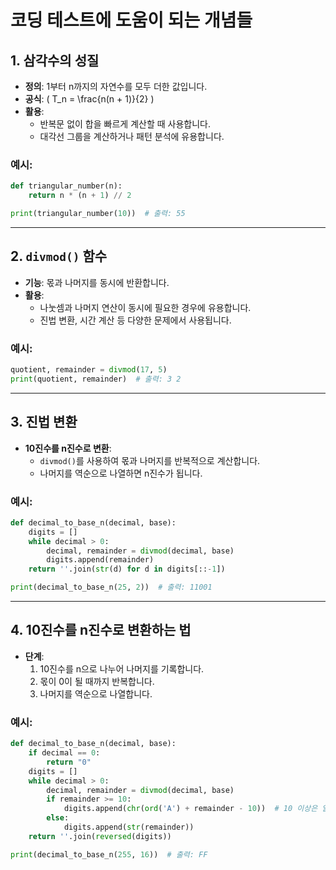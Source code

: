 # 코딩 테스트에 도움이 되는 개념들

## **1. 삼각수의 성질**

- **정의**: 1부터 n까지의 자연수를 모두 더한 값입니다.
- **공식**: \( T_n = \frac{n(n + 1)}{2} \)
- **활용**:
  - 반복문 없이 합을 빠르게 계산할 때 사용합니다.
  - 대각선 그룹을 계산하거나 패턴 분석에 유용합니다.

### 예시:

```python
def triangular_number(n):
    return n * (n + 1) // 2

print(triangular_number(10))  # 출력: 55
```

---

## **2. `divmod()` 함수**

- **기능**: 몫과 나머지를 동시에 반환합니다.
- **활용**:
  - 나눗셈과 나머지 연산이 동시에 필요한 경우에 유용합니다.
  - 진법 변환, 시간 계산 등 다양한 문제에서 사용됩니다.

### 예시:

```python
quotient, remainder = divmod(17, 5)
print(quotient, remainder)  # 출력: 3 2
```

---

## **3. 진법 변환**

- **10진수를 n진수로 변환**:
  - `divmod()`를 사용하여 몫과 나머지를 반복적으로 계산합니다.
  - 나머지를 역순으로 나열하면 n진수가 됩니다.

### 예시:

```python
def decimal_to_base_n(decimal, base):
    digits = []
    while decimal > 0:
        decimal, remainder = divmod(decimal, base)
        digits.append(remainder)
    return ''.join(str(d) for d in digits[::-1])

print(decimal_to_base_n(25, 2))  # 출력: 11001
```

---

## **4. 10진수를 n진수로 변환하는 법**

- **단계**:
  1. 10진수를 n으로 나누어 나머지를 기록합니다.
  2. 몫이 0이 될 때까지 반복합니다.
  3. 나머지를 역순으로 나열합니다.

### 예시:

```python
def decimal_to_base_n(decimal, base):
    if decimal == 0:
        return "0"
    digits = []
    while decimal > 0:
        decimal, remainder = divmod(decimal, base)
        if remainder >= 10:
            digits.append(chr(ord('A') + remainder - 10))  # 10 이상은 알파벳으로
        else:
            digits.append(str(remainder))
    return ''.join(reversed(digits))

print(decimal_to_base_n(255, 16))  # 출력: FF
```
